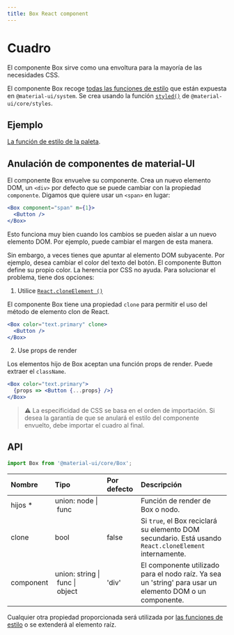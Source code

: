 ```yaml
---
title: Box React component
---
```


# Cuadro

<p class="description">El componente Box sirve como una envoltura para la mayoría de las necesidades CSS.</p>

El componente Box recoge [todas las funciones de estilo](/system/basics/#all-inclusive) que están expuesta en `@material-ui/system`. Se crea usando la función [`styled()`](/styles/api/#styled-style-function-component) de `@material-ui/core/styles`.

## Ejemplo

[La función de estilo de la paleta](/system/palette/).

## Anulación de componentes de material-UI

El componente Box envuelve su componente. Crea un nuevo elemento DOM, un `<div>` por defecto que se puede cambiar con la propiedad `componente`. Digamos que quiere usar un `<span>` en lugar:

```jsx
<Box component="span" m={1}>
  <Button />
</Box>
```

Esto funciona muy bien cuando los cambios se pueden aislar a un nuevo elemento DOM. Por ejemplo, puede cambiar el margen de esta manera.

Sin embargo, a veces tienes que apuntar al elemento DOM subyacente. Por ejemplo, desea cambiar el color del texto del botón. El componente Button define su propio color. La herencia por CSS no ayuda. Para solucionar el problema, tiene dos opciones:

1. Utilice [`React.cloneElement ()`](https://reactjs.org/docs/react-api.html#cloneelement)

El componente Box tiene una propiedad `clone` para permitir el uso del método de elemento clon de React.

```jsx
<Box color="text.primary" clone>
  <Button />
</Box>
```

2. Use props de render

Los elementos hijo de Box aceptan una función props de render. Puede extraer el `className`.

```jsx
<Box color="text.primary">
  {props => <Button {...props} />}
</Box>
```

> ⚠️ La especificidad de CSS se basa en el orden de importación. Si desea la garantía de que se anulará el estilo del componente envuelto, debe importar el cuadro al final.

## API

```jsx
import Box from '@material-ui/core/Box';
```

| Nombre                                               | Tipo                                                                                                              | Por defecto                             | Descripción                                                                                              |
|:---------------------------------------------------- |:----------------------------------------------------------------------------------------------------------------- |:--------------------------------------- |:-------------------------------------------------------------------------------------------------------- |
| <span class="prop-name required">hijos&nbsp;*</span> | <span class="prop-type">union:&nbsp;node&nbsp;&#124;<br />&nbsp;func<br /></span>                                 |                                         | Función de render de Box o nodo.                                                                         |
| <span class="prop-name">clone</span>                 | <span class="prop-type">bool</span>                                                                               | <span class="prop-default">false</span> | Si `true`, el Box reciclará su elemento DOM secundario. Está usando `React.cloneElement` internamente.   |
| <span class="prop-name">component</span>             | <span class="prop-type">union:&nbsp;string&nbsp;&#124;<br />&nbsp;func&nbsp;&#124;<br />&nbsp;object<br /></span> | <span class="prop-default">'div'</span> | El componente utilizado para el nodo raíz. Ya sea un 'string' para usar un elemento DOM o un componente. |


Cualquier otra propiedad proporcionada será utilizada por [las funciones de estilo](/system/basics/#all-inclusive) o se extenderá al elemento raíz.